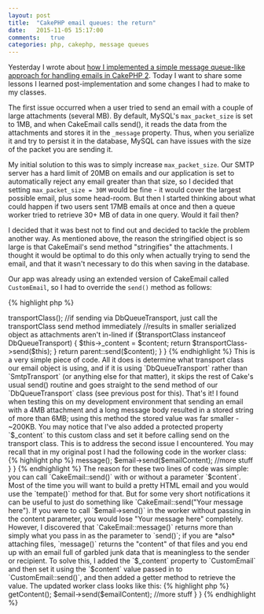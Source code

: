 ```yaml
---
layout: post
title:  "CakePHP email queues: the return"
date:   2015-11-05 15:17:00
comments:   true
categories: php, cakephp, message queues
---
```

Yesterday I wrote about [how I implemented a simple message queue-like approach for handling emails in CakePHP 2](/php/2015/11/05/implementing-a-simple-email-queue-system-in-cakephp2.html). Today I 
want to share some lessons I learned post-implementation and some changes I had to make to my classes.

The first issue occurred when a user tried to send an email with a couple of large attachments (several MB). By default, 
MySQL's `max_packet_size` is set to 1MB, and when CakeEmail calls send(), it reads the data from the attachments and 
stores it in the `_message` property. Thus, when you serialize it and try to persist it in the database, MySQL can have issues with the size of the packet you 
are sending it. 

My initial solution to this was to simply increase `max_packet_size`. Our SMTP server has a hard limit of 20MB on emails
and our application is set to automatically reject any email greater than that size, so I decided that setting `max_packet_size = 30M`
would be fine - it would cover the largest possible email, plus some head-room. But then I started thinking about what
could happen if two users sent 17MB emails at once and then a queue worker tried to retrieve 30+ MB of data in one query. 
Would it fail then?

I decided that it was best not to find out and decided to tackle the problem another way. As mentioned above, the reason the
stringified object is so large is that CakeEmail's send method "stringifies" the attachments. I thought it would be optimal
to do this only when actually trying to send the email, and that it wasn't necessary to do this when saving in the database.

Our app was already using an extended version of CakeEmail called `CustomEmail`, so I had to override the `send()` method as follows:
  
{% highlight php %}
<?php
protected $_content;

class CustomEmail extends CakeEmail
{
    public function send($content = null)
    {
        $transportClass = $this->transportClass();

        //if sending via DbQueueTransport, just call the transportClass send method immediately
        //results in smaller serialized object as attachments aren't in-lined
        if ($transportClass instanceof DbQueueTransport) {
            $this->_content = $content;
            return $transportClass->send($this);
        }

        return parent::send($content);
    }
}
{% endhighlight %}

This is a very simple piece of code. All it does is determine what transport class our email object is using, and if it
is using `DbQueueTransport` rather than `SmtpTransport` (or anything else for that matter), it skips the rest of Cake's
usual send() routine and goes straight to the send method of our `DbQueueTransport` class (see previous post for this). 
That's it! I found when testing this on my development environment that sending an email with a 4MB attachment and a long 
 message body resulted in a stored string of more than 6MB; using this method the stored value was far smaller - ~200KB.
 
You may notice that I've also added a protected property `$_content` to this custom class and set it before calling send 
on the transport class. This is to address the second issue I encountered. You may recall that in my original post I had the following code
 in the worker class:

{% highlight php %}
<?php
class DbQueuedEmailWorkerShell extends AppShell
{
    public function main()
    {
        //stuff, loop over queued emails
        
        $emailContent = $email->message();
        $email->send($emailContent);
        
        //more stuff
    }
}
{% endhighlight %}

The reason for these two lines of code was simple: you can call `CakeEmail::send()` with or without a parameter `$content`.
Most of the time you will want to build a pretty HTML email and you would use the `tempate()` method for that. But for some
very short notifications it can be useful to just do something like `CakeEmail::send("Your message here"). If you were to call
`$email->send()` in the worker without passing in the content parameter, you would lose "Your message here" completely.

However, I discovered that `CakeEmail::message()` returns more than simply what you pass in as the parameter to `send()`; 
if you are *also* attaching files, `message()` returns the "content" of that files and you end up with an email full of 
garbled junk data that is meaningless to the sender or recipient.

To solve this, I added the `$_content` property to `CustomEmail` and then set it using the `$content` value passed in to 
`CustomEmail::send()`, and then added a getter method to retrieve the value. The updated worker class looks like this:

{% highlight php %}
<?php
class DbQueuedEmailWorkerShell extends AppShell
{
    public function main()
    {
        //stuff, loop over queued emails
        
        $emailContent = $email->getContent();
        $email->send($emailContent);
        
        //more stuff
    }
}
{% endhighlight %}